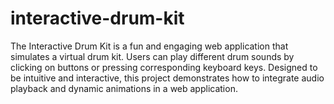 # interactive-drum-kit
The Interactive Drum Kit is a fun and engaging web application that simulates a virtual drum kit. Users can play different drum sounds by clicking on buttons or pressing corresponding keyboard keys. Designed to be intuitive and interactive, this project demonstrates how to integrate audio playback and dynamic animations in a web application.
